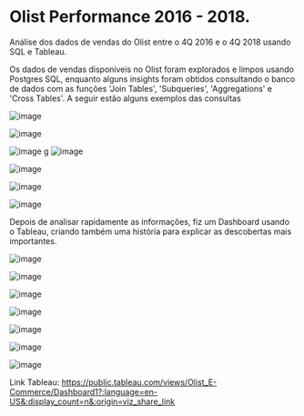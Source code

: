 # Olist Performance 2016 - 2018.
Análise dos dados de vendas do Olist entre o 4Q 2016 e o 4Q 2018 usando SQL e Tableau.

Os dados de vendas disponíveis no Olist foram explorados e limpos usando Postgres SQL, enquanto alguns insights foram obtidos consultando o banco de dados com as funções 'Join Tables', 'Subqueries', 'Aggregations' e 'Cross Tables'. A seguir estão alguns exemplos das consultas

![image](https://user-images.githubusercontent.com/105822236/226768270-e02ce190-9c36-4315-a06c-7d001d9d4d46.png)

![image](https://user-images.githubusercontent.com/105822236/226768351-2b7ea526-106d-443f-b7c2-a90852be4a1b.png)

![image](https://user-images.githubusercontent.com/105822236/226768381-96ab732b-4814-4d91-baff-fc99f2fbfd6a.png)
g
![image](https://user-images.githubusercontent.com/105822236/226768412-01f440ce-95d5-4470-881f-b980301d7e84.png)

![image](https://user-images.githubusercontent.com/105822236/226768454-277793a4-0463-4949-8f13-ccdb7332317d.png)

![image](https://user-images.githubusercontent.com/105822236/226768576-76024518-5495-4d15-8a41-83824e0cc80f.png)

![image](https://user-images.githubusercontent.com/105822236/226768748-a997a912-326f-48f1-8bc8-309259fd289e.png)

Depois de analisar rapidamente as informações, fiz um Dashboard usando o Tableau, criando também uma história para explicar as descobertas mais importantes.

![image](https://user-images.githubusercontent.com/105822236/226766002-45845c37-be3a-442e-96dc-c45b492a45e9.png)

![image](https://user-images.githubusercontent.com/105822236/226765499-286c4105-d1c5-4a7d-996e-cc97af2943fa.png)

![image](https://user-images.githubusercontent.com/105822236/226765546-9674580d-99f1-4379-88d3-2ea6c8ae71ec.png)

![image](https://user-images.githubusercontent.com/105822236/226765591-5ae0dd38-f624-4d52-8367-8f6cbbdb7601.png)

![image](https://user-images.githubusercontent.com/105822236/226765637-542ab49b-18e6-41b9-ba12-6af96673e170.png)

![image](https://user-images.githubusercontent.com/105822236/226765697-453f0fe8-f5db-439f-b2ad-64b7e8f4fb95.png)

![image](https://user-images.githubusercontent.com/105822236/226769783-61edfbab-28ca-45c0-892a-19d029d2452d.png)

Link Tableau: https://public.tableau.com/views/Olist_E-Commerce/Dashboard1?:language=en-US&:display_count=n&:origin=viz_share_link
